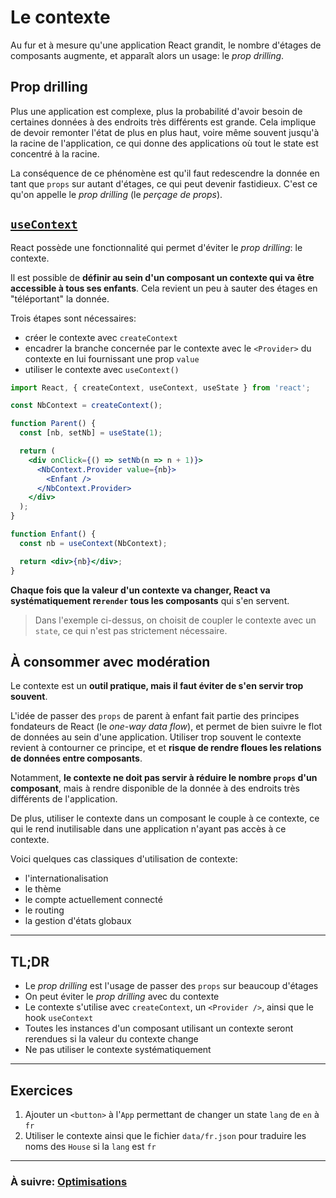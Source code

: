 # Le contexte

Au fur et à mesure qu'une application React grandit, le nombre d'étages de composants augmente, et apparaît alors un usage: le *prop drilling*.

## Prop drilling

Plus une application est complexe, plus la probabilité d'avoir besoin de certaines données à des endroits très différents est grande. Cela implique de devoir remonter l'état de plus en plus haut, voire même souvent jusqu'à la racine de l'application, ce qui donne des applications où tout le state est concentré à la racine.

La conséquence de ce phénomène est qu'il faut redescendre la donnée en tant que `props` sur autant d'étages, ce qui peut devenir fastidieux. C'est ce qu'on appelle le *prop drilling* (le *perçage de props*).

## [`useContext`](https://fr.reactjs.org/docs/hooks-reference.html#usecontext)

React possède une fonctionnalité qui permet d'éviter le *prop drilling*: le contexte.

Il est possible de **définir au sein d'un composant un contexte qui va être accessible à tous ses enfants**. Cela revient un peu à sauter des étages en "téléportant" la donnée.

Trois étapes sont nécessaires:
- créer le contexte avec `createContext`
- encadrer la branche concernée par le contexte avec le `<Provider>` du contexte en lui fournissant une prop `value`
- utiliser le contexte avec `useContext()`

```jsx
import React, { createContext, useContext, useState } from 'react';

const NbContext = createContext();

function Parent() {
  const [nb, setNb] = useState(1);

  return (
    <div onClick={() => setNb(n => n + 1)}>
      <NbContext.Provider value={nb}>
        <Enfant />
      </NbContext.Provider>
    </div>
  );
}

function Enfant() {
  const nb = useContext(NbContext);

  return <div>{nb}</div>;
}
```

**Chaque fois que la valeur d'un contexte va changer, React va systématiquement re`render` tous les composants** qui s'en servent.

> Dans l'exemple ci-dessus, on choisit de coupler le contexte avec un `state`, ce qui n'est pas strictement nécessaire.

## À consommer avec modération

Le contexte est un **outil pratique, mais il faut éviter de s'en servir trop souvent**.

L'idée de passer des `props` de parent à enfant fait partie des principes fondateurs de React (le *one-way data flow*), et permet de bien suivre le flot de données au sein d'une application. Utiliser trop souvent le contexte revient à contourner ce principe, et et **risque de rendre floues les relations de données entre composants**.

Notamment, **le contexte ne doit pas servir à réduire le nombre `props` d'un composant**, mais à rendre disponible de la donnée à des endroits très différents de l'application.

De plus, utiliser le contexte dans un composant le couple à ce contexte, ce qui le rend inutilisable dans une application n'ayant pas accès à ce contexte.

Voici quelques cas classiques d'utilisation de contexte:
- l'internationalisation
- le thème
- le compte actuellement connecté
- le routing
- la gestion d'états globaux

---

## TL;DR

- Le *prop drilling* est l'usage de passer des `props` sur beaucoup d'étages
- On peut éviter le *prop drilling* avec du contexte
- Le contexte s'utilise avec `createContext`, un `<Provider />`, ainsi que le hook `useContext`
- Toutes les instances d'un composant utilisant un contexte seront rerendues si la valeur du contexte change
- Ne pas utiliser le contexte systématiquement

---

## Exercices

1. Ajouter un `<button>` à l'`App` permettant de changer un state `lang` de `en` à `fr`
2. Utiliser le contexte ainsi que le fichier `data/fr.json` pour traduire les noms des `House` si la `lang` est `fr`

---

### À suivre: [Optimisations](./3_optimizations.md)
